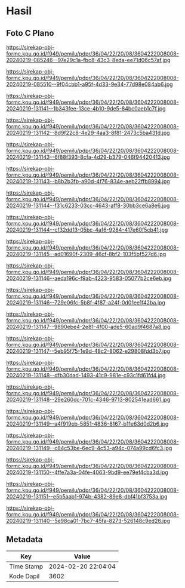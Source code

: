 # Hasil

## Foto C Plano

https://sirekap-obj-formc.kpu.go.id/f949/pemilu/pdpr/36/04/22/20/08/3604222008008-20240219-085246--97e29c1a-fbc8-43c3-8eda-ee71d06c57af.jpg

https://sirekap-obj-formc.kpu.go.id/f949/pemilu/pdpr/36/04/22/20/08/3604222008008-20240219-085510--9f04cbb1-a95f-4d33-9e34-77d98e084ab6.jpg

https://sirekap-obj-formc.kpu.go.id/f949/pemilu/pdpr/36/04/22/20/08/3604222008008-20240219-131141--1b343fee-13ce-4b10-9de5-84bc0aeb1c7f.jpg

https://sirekap-obj-formc.kpu.go.id/f949/pemilu/pdpr/36/04/22/20/08/3604222008008-20240219-131142--8d9f22c8-4e29-4aa3-8f81-2473c5ba431d.jpg

https://sirekap-obj-formc.kpu.go.id/f949/pemilu/pdpr/36/04/22/20/08/3604222008008-20240219-131143--6f88f393-8cfa-4d29-b379-046f94420413.jpg

https://sirekap-obj-formc.kpu.go.id/f949/pemilu/pdpr/36/04/22/20/08/3604222008008-20240219-131143--b8b2b3fb-a90d-4f76-834e-aeb22ffb8994.jpg

https://sirekap-obj-formc.kpu.go.id/f949/pemilu/pdpr/36/04/22/20/08/3604222008008-20240219-131144--f31c6233-03cc-4643-aff8-30bb3ce6a8e6.jpg

https://sirekap-obj-formc.kpu.go.id/f949/pemilu/pdpr/36/04/22/20/08/3604222008008-20240219-131144--cf32dd13-05bc-4af6-9284-417e60f5cb41.jpg

https://sirekap-obj-formc.kpu.go.id/f949/pemilu/pdpr/36/04/22/20/08/3604222008008-20240219-131145--ad01690f-2309-46cf-8bf2-103f5bf527d6.jpg

https://sirekap-obj-formc.kpu.go.id/f949/pemilu/pdpr/36/04/22/20/08/3604222008008-20240219-131146--aeda196c-f9ab-4223-9583-05077b2ce6eb.jpg

https://sirekap-obj-formc.kpu.go.id/f949/pemilu/pdpr/36/04/22/20/08/3604222008008-20240219-131146--729e06fc-5b8f-4f87-a24f-0d01ee1f42ba.jpg

https://sirekap-obj-formc.kpu.go.id/f949/pemilu/pdpr/36/04/22/20/08/3604222008008-20240219-131147--9890ebe4-2e81-4f00-ade5-60ad9f4687a8.jpg

https://sirekap-obj-formc.kpu.go.id/f949/pemilu/pdpr/36/04/22/20/08/3604222008008-20240219-131147--5eb95f75-1e9d-48c2-8062-e29808fdd3b7.jpg

https://sirekap-obj-formc.kpu.go.id/f949/pemilu/pdpr/36/04/22/20/08/3604222008008-20240219-131148--dfb30dad-1493-41c9-981e-c93c1fd61fd4.jpg

https://sirekap-obj-formc.kpu.go.id/f949/pemilu/pdpr/36/04/22/20/08/3604222008008-20240219-131148--29e260dc-701c-4346-9713-802541ead661.jpg

https://sirekap-obj-formc.kpu.go.id/f949/pemilu/pdpr/36/04/22/20/08/3604222008008-20240219-131149--a4f919eb-5851-4836-8167-b11e63d0d2b6.jpg

https://sirekap-obj-formc.kpu.go.id/f949/pemilu/pdpr/36/04/22/20/08/3604222008008-20240219-131149--c84c53be-6ec9-4c53-a94c-074a99cd6fc3.jpg

https://sirekap-obj-formc.kpu.go.id/f949/pemilu/pdpr/36/04/22/20/08/3604222008008-20240219-131150--4ffe7a3a-04fe-4063-9bd9-ee79ef4cba3d.jpg

https://sirekap-obj-formc.kpu.go.id/f949/pemilu/pdpr/36/04/22/20/08/3604222008008-20240219-131151--e5b5aab1-974b-4382-89e8-dbf41bf3753a.jpg

https://sirekap-obj-formc.kpu.go.id/f949/pemilu/pdpr/36/04/22/20/08/3604222008008-20240219-131140--5e98ca01-7bc7-45fa-8273-526148c9ed26.jpg


## Metadata

| Key        | Value               |
| ---------- | ------------------- |
| Time Stamp | 2024-02-20 22:04:04 |
| Kode Dapil | 3602                |



